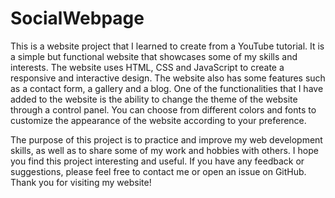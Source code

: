 # SocialWebpage
This is a website project that I learned to create from a YouTube tutorial. It is a simple but functional website that showcases some of my skills and interests. The website uses HTML, CSS and JavaScript to create a responsive and interactive design. The website also has some features such as a contact form, a gallery and a blog. One of the functionalities that I have added to the website is the ability to change the theme of the website through a control panel. You can choose from different colors and fonts to customize the appearance of the website according to your preference.

The purpose of this project is to practice and improve my web development skills, as well as to share some of my work and hobbies with others. I hope you find this project interesting and useful. If you have any feedback or suggestions, please feel free to contact me or open an issue on GitHub. Thank you for visiting my website!